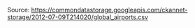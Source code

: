 Source: https://commondatastorage.googleapis.com/ckannet-storage/2012-07-09T214020/global_airports.csv
